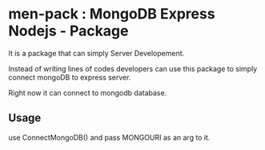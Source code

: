 # men-pack : MongoDB Express Nodejs - Package

It is a package that can simply Server Developement.

Instead of writing lines of codes developers can use this package to simply connect mongoDB to express server.

Right now it can connect to mongodb database.

## Usage

use ConnectMongoDB() and pass MONGOURI as an arg to it.
